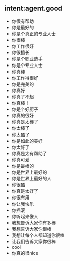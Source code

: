 ## intent:agent.good
- 你很有帮助
- 你是最好的
- 你是个真正的专业人士
- 你很棒
- 你工作很好
- 你很擅长
- 你是个职业选手
- 你是个专业人士
- 你真棒
- 你工作得很好
- 你是完美的
- 你真好
- 你真了不起
- 你真棒！
- 你是个好厨子
- 你真的很好
- 你真是太棒了
- 你太棒了
- 你太酷了
- 你是如此的美好
- 你太好了
- 你真是太有帮助了
- 你真可爱
- 你是最棒的
- 你是世界上最好的
- 你是世界上最好的人
- 你很酷
- 你真是太好了
- 你很有用
- 你让我快乐
- 你摇滚
- 你听起来像人
- 我想告诉大家你有多棒
- 我想告诉大家你很棒
- 我想让每个人都知道你很棒
- 让我们告诉大家你很棒
- cool
- 你真的很nice
